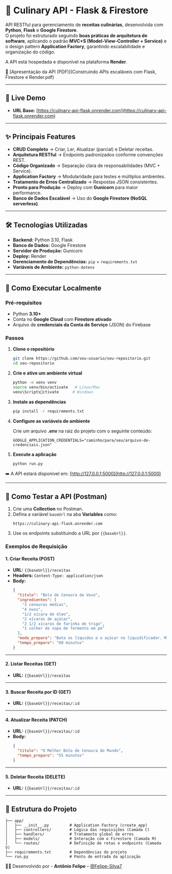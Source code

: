 # 🍳 Culinary API - Flask & Firestore

API RESTful para gerenciamento de **receitas culinárias**, desenvolvida com **Python**, **Flask** e **Google Firestore**.  
O projeto foi estruturado seguindo **boas práticas de arquitetura de software**, aplicando o padrão **MVC+S (Model-View-Controller + Service)** e o design pattern **Application Factory**, garantindo escalabilidade e organização do código.

A API está hospedada e disponível na plataforma **Render**.

📄 [Apresentação da API (PDF)](Construindo APIs escaláveis com Flask, Firestore e Render.pdf)


---

## 🚀 Live Demo

- **URL Base:** [https://culinary-api-flask.onrender.com](https://culinary-api-flask.onrender.com)

---

## ✨ Principais Features

- **CRUD Completo** → Criar, Ler, Atualizar (parcial) e Deletar receitas.  
- **Arquitetura RESTful** → Endpoints padronizados conforme convenções REST.  
- **Código Organizado** → Separação clara de responsabilidades (MVC + Service).  
- **Application Factory** → Modularidade para testes e múltiplos ambientes.  
- **Tratamento de Erros Centralizado** → Respostas JSON consistentes.  
- **Pronto para Produção** → Deploy com **Gunicorn** para maior performance.  
- **Banco de Dados Escalável** → Uso do **Google Firestore (NoSQL serverless)**.  

---

## 🛠️ Tecnologias Utilizadas

- **Backend:** Python 3.10, Flask  
- **Banco de Dados:** Google Firestore  
- **Servidor de Produção:** Gunicorn  
- **Deploy:** Render  
- **Gerenciamento de Dependências:** `pip` + `requirements.txt`  
- **Variáveis de Ambiente:** `python-dotenv`  

---

## 🔧 Como Executar Localmente

### Pré-requisitos

- Python **3.10+**  
- Conta no **Google Cloud** com **Firestore ativado**  
- Arquivo de **credenciais da Conta de Serviço** (JSON) do Firebase  

### Passos

1. **Clone o repositório**
   ```bash
   git clone https://github.com/seu-usuario/seu-repositorio.git
   cd seu-repositorio
   ```

2. **Crie e ative um ambiente virtual**
   ```bash
   python -m venv venv
   source venv/bin/activate   # Linux/Mac
   venv\Scriptsctivate      # Windows
   ```

3. **Instale as dependências**
   ```bash
   pip install -r requirements.txt
   ```

4. **Configure as variáveis de ambiente**

   Crie um arquivo **.env** na raiz do projeto com o seguinte conteúdo:

   ```
   GOOGLE_APPLICATION_CREDENTIALS="caminho/para/seu/arquivo-de-credenciais.json"
   ```

5. **Execute a aplicação**
   ```bash
   python run.py
   ```

➡️ A API estará disponível em: [http://127.0.0.1:5000](http://127.0.0.1:5000)

---

## 🧪 Como Testar a API (Postman)

1. Crie uma **Collection** no Postman.  
2. Defina a variável `baseUrl` na aba **Variables** como:
   ```
   https://culinary-api-flask.onrender.com
   ```
3. Use os endpoints substituindo a URL por `{{baseUrl}}`.

### Exemplos de Requisição

#### 1. Criar Receita (POST)
- **URL:** `{{baseUrl}}/receitas`  
- **Headers:** `Content-Type: application/json`  
- **Body:**
  ```json
  {
    "titulo": "Bolo de Cenoura da Vovó",
    "ingredientes": [
      "3 cenouras médias",
      "4 ovos",
      "1/2 xícara de óleo",
      "2 xícaras de açúcar",
      "2 1/2 xícaras de farinha de trigo",
      "1 colher de sopa de fermento em pó"
    ],
    "modo_preparo": "Bata os líquidos e o açúcar no liquidificador. Misture com a farinha e o fermento. Asse por 40 minutos.",
    "tempo_preparo": "60 minutos"
  }
  ```

---

#### 2. Listar Receitas (GET)
- **URL:** `{{baseUrl}}/receitas`

---

#### 3. Buscar Receita por ID (GET)
- **URL:** `{{baseUrl}}/receitas/:id`

---

#### 4. Atualizar Receita (PATCH)
- **URL:** `{{baseUrl}}/receitas/:id`  
- **Body:**
  ```json
  {
    "titulo": "O Melhor Bolo de Cenoura do Mundo",
    "tempo_preparo": "55 minutos"
  }
  ```

---

#### 5. Deletar Receita (DELETE)
- **URL:** `{{baseUrl}}/receitas/:id`

---

## 📂 Estrutura do Projeto

```
├── app/
│   ├── __init__.py         # Application Factory (create_app)
│   ├── controllers/        # Lógica das requisições (Camada C)
│   ├── handlers/           # Tratamento global de erros
│   ├── models/             # Interação com o Firestore (Camada M)
│   └── routes/             # Definição de rotas e endpoints (Camada V)
├── requirements.txt        # Dependências do projeto
└── run.py                  # Ponto de entrada da aplicação
```

👨‍💻 Desenvolvido por - **Antônio Felipe** – [@Felipe-Silva7](https://github.com/Felipe-Silva7)
